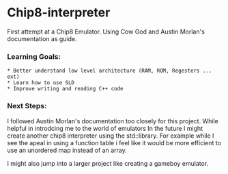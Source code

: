 # Chip8-interpreter
First attempt at a Chip8 Emulator. Using Cow God and Austin Morlan's documentation as guide.

### Learning Goals:

	* Better understand low level architecture (RAM, ROM, Regesters ... ext)
	* Learn how to use SLD
	* Improve writing and reading C++ code


###  Next Steps:

I followed Austin Morlan's documentation too closely for this project. While helpful in introdcing me to the world of emulators In the future I might
create another chip8 interpreter using the std::library. For example while I see the apeal in using a function table i feel like it would be more efficient to use
an unordered map instead of an array.

I might also jump into a larger project like creating a gameboy emulator.
